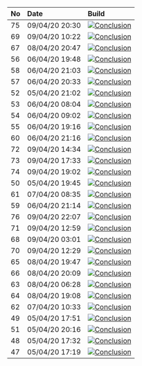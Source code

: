 | No | Date           | Build                                                                                                                                                                    |
| :- | :------------- | :----------------------------------------------------------------------------------------------------------------------------------------------------------------------- |
| 75 | 09/04/20 20:30 | [![Conclusion](https://img.shields.io/badge/build-pass-brightgreen)](https://github.com/e2e-boilerplate/cypress-typescript-browserify-chai-assert/actions/runs/74868709) |
| 69 | 09/04/20 10:22 | [![Conclusion](https://img.shields.io/badge/build-pass-brightgreen)](https://github.com/e2e-boilerplate/cypress-typescript-browserify-chai-assert/actions/runs/74479548) |
| 67 | 08/04/20 20:47 | [![Conclusion](https://img.shields.io/badge/build-pass-brightgreen)](https://github.com/e2e-boilerplate/cypress-typescript-browserify-chai-assert/actions/runs/74020718) |
| 56 | 06/04/20 19:48 | [![Conclusion](https://img.shields.io/badge/build-pass-brightgreen)](https://github.com/e2e-boilerplate/cypress-typescript-browserify-chai-assert/actions/runs/72248595) |
| 58 | 06/04/20 21:03 | [![Conclusion](https://img.shields.io/badge/build-pass-brightgreen)](https://github.com/e2e-boilerplate/cypress-typescript-browserify-chai-assert/actions/runs/72295897) |
| 57 | 06/04/20 20:33 | [![Conclusion](https://img.shields.io/badge/build-pass-brightgreen)](https://github.com/e2e-boilerplate/cypress-typescript-browserify-chai-assert/actions/runs/72282902) |
| 52 | 05/04/20 21:02 | [![Conclusion](https://img.shields.io/badge/build-pass-brightgreen)](https://github.com/e2e-boilerplate/cypress-typescript-browserify-chai-assert/actions/runs/71414353) |
| 53 | 06/04/20 08:04 | [![Conclusion](https://img.shields.io/badge/build-pass-brightgreen)](https://github.com/e2e-boilerplate/cypress-typescript-browserify-chai-assert/actions/runs/71778924) |
| 54 | 06/04/20 09:02 | [![Conclusion](https://img.shields.io/badge/build-pass-brightgreen)](https://github.com/e2e-boilerplate/cypress-typescript-browserify-chai-assert/actions/runs/71821278) |
| 55 | 06/04/20 19:16 | [![Conclusion](https://img.shields.io/badge/build-pass-brightgreen)](https://github.com/e2e-boilerplate/cypress-typescript-browserify-chai-assert/actions/runs/72236318) |
| 60 | 06/04/20 21:16 | [![Conclusion](https://img.shields.io/badge/build-pass-brightgreen)](https://github.com/e2e-boilerplate/cypress-typescript-browserify-chai-assert/actions/runs/72305531) |
| 72 | 09/04/20 14:34 | [![Conclusion](https://img.shields.io/badge/build-pass-brightgreen)](https://github.com/e2e-boilerplate/cypress-typescript-browserify-chai-assert/actions/runs/74654513) |
| 73 | 09/04/20 17:33 | [![Conclusion](https://img.shields.io/badge/build-pass-brightgreen)](https://github.com/e2e-boilerplate/cypress-typescript-browserify-chai-assert/actions/runs/74768214) |
| 74 | 09/04/20 19:02 | [![Conclusion](https://img.shields.io/badge/build-pass-brightgreen)](https://github.com/e2e-boilerplate/cypress-typescript-browserify-chai-assert/actions/runs/74813707) |
| 50 | 05/04/20 19:45 | [![Conclusion](https://img.shields.io/badge/build-pass-brightgreen)](https://github.com/e2e-boilerplate/cypress-typescript-browserify-chai-assert/actions/runs/71385121) |
| 61 | 07/04/20 08:35 | [![Conclusion](https://img.shields.io/badge/build-fail-red)](https://github.com/e2e-boilerplate/cypress-typescript-browserify-chai-assert/actions/runs/72685304)         |
| 59 | 06/04/20 21:14 | [![Conclusion](https://img.shields.io/badge/build-pass-brightgreen)](https://github.com/e2e-boilerplate/cypress-typescript-browserify-chai-assert/actions/runs/72304826) |
| 76 | 09/04/20 22:07 | [![Conclusion](https://img.shields.io/badge/build-pass-brightgreen)](https://github.com/e2e-boilerplate/cypress-typescript-browserify-chai-assert/actions/runs/74916790) |
| 71 | 09/04/20 12:59 | [![Conclusion](https://img.shields.io/badge/build-pass-brightgreen)](https://github.com/e2e-boilerplate/cypress-typescript-browserify-chai-assert/actions/runs/74588633) |
| 68 | 09/04/20 03:01 | [![Conclusion](https://img.shields.io/badge/build-pass-brightgreen)](https://github.com/e2e-boilerplate/cypress-typescript-browserify-chai-assert/actions/runs/74193074) |
| 70 | 09/04/20 12:29 | [![Conclusion](https://img.shields.io/badge/build-pass-brightgreen)](https://github.com/e2e-boilerplate/cypress-typescript-browserify-chai-assert/actions/runs/74572356) |
| 65 | 08/04/20 19:47 | [![Conclusion](https://img.shields.io/badge/build-pass-brightgreen)](https://github.com/e2e-boilerplate/cypress-typescript-browserify-chai-assert/actions/runs/73981794) |
| 66 | 08/04/20 20:09 | [![Conclusion](https://img.shields.io/badge/build-pass-brightgreen)](https://github.com/e2e-boilerplate/cypress-typescript-browserify-chai-assert/actions/runs/74006161) |
| 63 | 08/04/20 06:28 | [![Conclusion](https://img.shields.io/badge/build-pass-brightgreen)](https://github.com/e2e-boilerplate/cypress-typescript-browserify-chai-assert/actions/runs/73467765) |
| 64 | 08/04/20 19:08 | [![Conclusion](https://img.shields.io/badge/build-pass-brightgreen)](https://github.com/e2e-boilerplate/cypress-typescript-browserify-chai-assert/actions/runs/73966789) |
| 62 | 07/04/20 10:33 | [![Conclusion](https://img.shields.io/badge/build-pass-brightgreen)](https://github.com/e2e-boilerplate/cypress-typescript-browserify-chai-assert/actions/runs/72771057) |
| 49 | 05/04/20 17:51 | [![Conclusion](https://img.shields.io/badge/build-pass-brightgreen)](https://github.com/e2e-boilerplate/cypress-typescript-browserify-chai-assert/actions/runs/71339161) |
| 51 | 05/04/20 20:16 | [![Conclusion](https://img.shields.io/badge/build-pass-brightgreen)](https://github.com/e2e-boilerplate/cypress-typescript-browserify-chai-assert/actions/runs/71391243) |
| 48 | 05/04/20 17:32 | [![Conclusion](https://img.shields.io/badge/build-pass-brightgreen)](https://github.com/e2e-boilerplate/cypress-typescript-browserify-chai-assert/actions/runs/71333705) |
| 47 | 05/04/20 17:19 | [![Conclusion](https://img.shields.io/badge/build-pass-brightgreen)](https://github.com/e2e-boilerplate/cypress-typescript-browserify-chai-assert/actions/runs/71327862) |